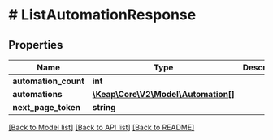 # # ListAutomationResponse

## Properties

Name | Type | Description | Notes
------------ | ------------- | ------------- | -------------
**automation_count** | **int** |  | [optional]
**automations** | [**\Keap\Core\V2\Model\Automation[]**](Automation.md) |  | [optional]
**next_page_token** | **string** |  | [optional]

[[Back to Model list]](../../README.md#models) [[Back to API list]](../../README.md#endpoints) [[Back to README]](../../README.md)
